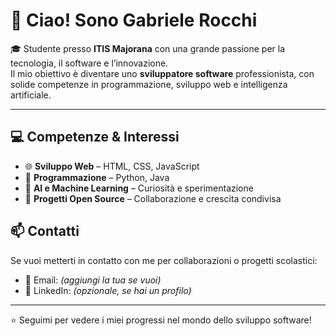 # 👋 Ciao! Sono Gabriele Rocchi

🎓 Studente presso **ITIS Majorana** con una grande passione per la tecnologia, il software e l’innovazione.  
Il mio obiettivo è diventare uno **sviluppatore software** professionista, con solide competenze in programmazione, sviluppo web e intelligenza artificiale.

---

## 💻 Competenze & Interessi

- 🌐 **Sviluppo Web** – HTML, CSS, JavaScript
- 🐍 **Programmazione** – Python, Java
- 🧠 **AI e Machine Learning** – Curiosità e sperimentazione
- 📁 **Progetti Open Source** – Collaborazione e crescita condivisa


## 📫 Contatti

Se vuoi metterti in contatto con me per collaborazioni o progetti scolastici:

- 📧 Email: *(aggiungi la tua se vuoi)*
- 💼 LinkedIn: *(opzionale, se hai un profilo)*

---

⭐️ Seguimi per vedere i miei progressi nel mondo dello sviluppo software!
